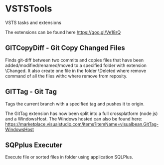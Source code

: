# VSTSTools
VSTS tasks and extensions

The extensions can be found here https://goo.gl/Ve18rQ

## GITCopyDiff - Git Copy Changed Files
Finds git-diff between two commits and copies files that have been added/modified/renamed/moved to a specified folder with extension \Changed. It also create one file in the folder \Deleted where remove command of all the files withc where remove from reposity.

## GITTag - Git Tag
Tags the current branch with a specified tag and pushes it to origin.

The GitTag extension has now been split into a full crossplatform (node js) and a WindowsHost.
The Windows hosted can also be found here: https://marketplace.visualstudio.com/items?itemName=visualbean.GitTag-WindowsHost

## SQPplus Executer
Execute file or sorted files in folder using application SQLPlus.
